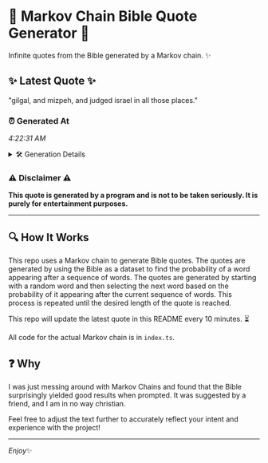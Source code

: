# 📖 Markov Chain Bible Quote Generator 📖

Infinite quotes from the Bible generated by a Markov chain. ✨

## ✨ Latest Quote ✨
"gilgal, and mizpeh, and judged israel in all those places."

### ⏰ Generated At
*4:22:31 AM*

<details>
    <summary>🛠️ Generation Details</summary>
    <p>
        <strong>🌱 Seed:</strong> gilgal,<br>
        <strong>🔄 Iterations:</strong> 9<br>
        <strong>📜 Context History:</strong><br>[ gilgal, ]: and<br>[ gilgal,, and ]: mizpeh,<br>[ gilgal,, and, mizpeh, ]: and<br>[ gilgal,, and, mizpeh,, and ]: judged<br>[ gilgal,, and, mizpeh,, and, judged ]: israel<br>[ gilgal,, and, mizpeh,, and, judged, israel ]: in<br>[ and, mizpeh,, and, judged, israel, in ]: all<br>[ mizpeh,, and, judged, israel, in, all ]: those<br>[ and, judged, israel, in, all, those ]: places.<br>
    </p>
</details>

### ⚠️ Disclaimer ⚠️
**This quote is generated by a program and is not to be taken seriously. It is purely for entertainment purposes.**

---

## 🔍 How It Works

This repo uses a Markov chain to generate Bible quotes. The quotes are generated by using the Bible as a dataset to find the probability of a word appearing after a sequence of words. The quotes are generated by starting with a random word and then selecting the next word based on the probability of it appearing after the current sequence of words. This process is repeated until the desired length of the quote is reached.

This repo will update the latest quote in this README every 10 minutes. ⏳

All code for the actual Markov chain is in `index.ts`.

## ❓ Why

I was just messing around with Markov Chains and found that the Bible surprisingly yielded good results when prompted. 
It was suggested by a friend, and I am in no way christian.

Feel free to adjust the text further to accurately reflect your intent and experience with the project!

---

*Enjoy*✨
